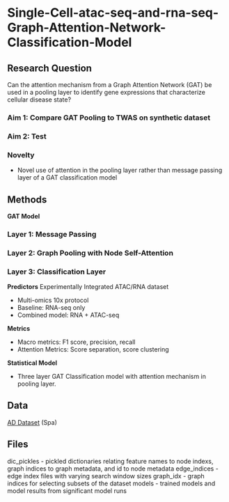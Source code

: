 # Single-Cell-atac-seq-and-rna-seq-Graph-Attention-Network-Classification-Model


## Research Question
Can the attention mechanism from a Graph Attention Network (GAT) be used in a pooling layer to identify gene expressions that characterize cellular disease state?
### Aim 1: Compare GAT Pooling to TWAS on synthetic dataset
### Aim 2: Test 

### Novelty
- Novel use of attention in the pooling layer rather than message passing layer of a GAT classification model 

## Methods 
**GAT Model**
### Layer 1: Message Passing
### Layer 2: Graph Pooling with Node Self-Attention
### Layer 3: Classification Layer

**Predictors**
Experimentally Integrated ATAC/RNA dataset
- Multi-omics 10x protocol
- Baseline: RNA-seq only
- Combined model: RNA + ATAC-seq

**Metrics**
- Macro metrics: F1 score, precision, recall
- Attention Metrics: Score separation, score clustering

**Statistical Model**
- Three layer GAT Classification model with attention mechanism in pooling layer. 
  
## Data
[AD Dataset](https://www.cell.com/cell-genomics/fulltext/S2666-979X(23)00019-8#sectitle0030) (Spa)


## Files
dic_pickles - pickled dictionaries relating feature names to node indexs, graph indices to graph metadata, and id to node metadata
edge_indices - edge index files with varying search window sizes
graph_idx - graph indices for selecting subsets of the dataset
models - trained models and model results from significant model runs 

